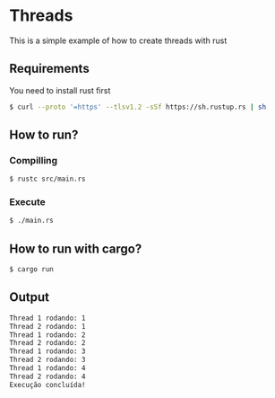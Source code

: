 # Threads
This is a simple example of how to create threads with rust

## Requirements
You need to install rust first

```sh
$ curl --proto '=https' --tlsv1.2 -sSf https://sh.rustup.rs | sh
```

## How to run?

### Compilling
```sh
$ rustc src/main.rs
```

### Execute
```sh
$ ./main.rs
```

## How to run with cargo?
```sh
$ cargo run
```

## Output

```sh
Thread 1 rodando: 1
Thread 2 rodando: 1
Thread 1 rodando: 2
Thread 2 rodando: 2
Thread 1 rodando: 3
Thread 2 rodando: 3
Thread 1 rodando: 4
Thread 2 rodando: 4
Execução concluída!
```